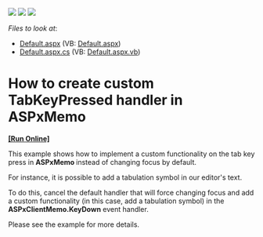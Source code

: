 <!-- default badges list -->
![](https://img.shields.io/endpoint?url=https://codecentral.devexpress.com/api/v1/VersionRange/128531452/13.2.8%2B)
[![](https://img.shields.io/badge/Open_in_DevExpress_Support_Center-FF7200?style=flat-square&logo=DevExpress&logoColor=white)](https://supportcenter.devexpress.com/ticket/details/E5196)
[![](https://img.shields.io/badge/📖_How_to_use_DevExpress_Examples-e9f6fc?style=flat-square)](https://docs.devexpress.com/GeneralInformation/403183)
<!-- default badges end -->
<!-- default file list -->
*Files to look at*:

* [Default.aspx](./CS/WebSite/Default.aspx) (VB: [Default.aspx](./VB/WebSite/Default.aspx))
* [Default.aspx.cs](./CS/WebSite/Default.aspx.cs) (VB: [Default.aspx.vb](./VB/WebSite/Default.aspx.vb))
<!-- default file list end -->
# How to create custom TabKeyPressed handler in ASPxMemo
<!-- run online -->
**[[Run Online]](https://codecentral.devexpress.com/e5196/)**
<!-- run online end -->


<p>This example shows how to implement a custom functionality on the tab key press in <strong>ASPxMemo </strong>instead of changing focus by default.</p><p>For instance, it is possible to add a tabulation symbol in our editor's text.</p><p>To do this, cancel the default handler that will force changing focus and add a custom functionality (in this case, add a tabulation symbol) in the <strong>ASPxClientMemo.KeyDown</strong> event handler.</p><p>Please see the example for more details.</p>

<br/>


